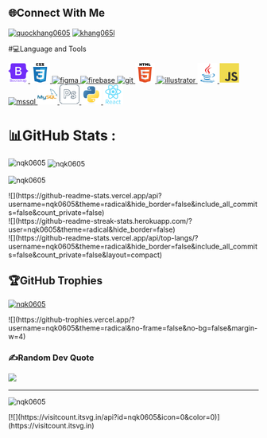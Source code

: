 ## 🌐Connect With Me
<p align="left">
<a href="https://linkedin.com/in/quockhang0605" target="blank"><img align="center" src="https://raw.githubusercontent.com/rahuldkjain/github-profile-readme-generator/master/src/images/icons/Social/linked-in-alt.svg" alt="quockhang0605" height="30" width="40" /></a>
<a href="https://fb.com/khang065l" target="blank"><img align="center" src="https://raw.githubusercontent.com/rahuldkjain/github-profile-readme-generator/master/src/images/icons/Social/facebook.svg" alt="khang065l" height="30" width="40" /></a>
</p>

#💻Language and Tools
<p align="left"> <a href="https://getbootstrap.com" target="_blank" rel="noreferrer"> <img src="https://raw.githubusercontent.com/devicons/devicon/master/icons/bootstrap/bootstrap-plain-wordmark.svg" alt="bootstrap" width="40" height="40"/> </a> <a href="https://www.w3schools.com/css/" target="_blank" rel="noreferrer"> <img src="https://raw.githubusercontent.com/devicons/devicon/master/icons/css3/css3-original-wordmark.svg" alt="css3" width="40" height="40"/> </a> <a href="https://www.figma.com/" target="_blank" rel="noreferrer"> <img src="https://www.vectorlogo.zone/logos/figma/figma-icon.svg" alt="figma" width="40" height="40"/> </a> <a href="https://firebase.google.com/" target="_blank" rel="noreferrer"> <img src="https://www.vectorlogo.zone/logos/firebase/firebase-icon.svg" alt="firebase" width="40" height="40"/> </a> <a href="https://git-scm.com/" target="_blank" rel="noreferrer"> <img src="https://www.vectorlogo.zone/logos/git-scm/git-scm-icon.svg" alt="git" width="40" height="40"/> </a> <a href="https://www.w3.org/html/" target="_blank" rel="noreferrer"> <img src="https://raw.githubusercontent.com/devicons/devicon/master/icons/html5/html5-original-wordmark.svg" alt="html5" width="40" height="40"/> </a> <a href="https://www.adobe.com/in/products/illustrator.html" target="_blank" rel="noreferrer"> <img src="https://www.vectorlogo.zone/logos/adobe_illustrator/adobe_illustrator-icon.svg" alt="illustrator" width="40" height="40"/> </a> <a href="https://www.java.com" target="_blank" rel="noreferrer"> <img src="https://raw.githubusercontent.com/devicons/devicon/master/icons/java/java-original.svg" alt="java" width="40" height="40"/> </a> <a href="https://developer.mozilla.org/en-US/docs/Web/JavaScript" target="_blank" rel="noreferrer"> <img src="https://raw.githubusercontent.com/devicons/devicon/master/icons/javascript/javascript-original.svg" alt="javascript" width="40" height="40"/> </a> <a href="https://www.microsoft.com/en-us/sql-server" target="_blank" rel="noreferrer"> <img src="https://www.svgrepo.com/show/303229/microsoft-sql-server-logo.svg" alt="mssql" width="40" height="40"/> </a> <a href="https://www.mysql.com/" target="_blank" rel="noreferrer"> <img src="https://raw.githubusercontent.com/devicons/devicon/master/icons/mysql/mysql-original-wordmark.svg" alt="mysql" width="40" height="40"/> </a> <a href="https://www.photoshop.com/en" target="_blank" rel="noreferrer"> <img src="https://raw.githubusercontent.com/devicons/devicon/master/icons/photoshop/photoshop-line.svg" alt="photoshop" width="40" height="40"/> </a> <a href="https://www.python.org" target="_blank" rel="noreferrer"> <img src="https://raw.githubusercontent.com/devicons/devicon/master/icons/python/python-original.svg" alt="python" width="40" height="40"/> </a> <a href="https://reactjs.org/" target="_blank" rel="noreferrer"> <img src="https://raw.githubusercontent.com/devicons/devicon/master/icons/react/react-original-wordmark.svg" alt="react" width="40" height="40"/> </a> </p>

# 📊GitHub Stats :
<p><img align="left" src="https://github-readme-stats.vercel.app/api/top-langs?username=nqk0605&show_icons=true&locale=en&layout=compact" alt="nqk0605" /></p>
<p>&nbsp;<img align="center" src="https://github-readme-stats.vercel.app/api?username=nqk0605&show_icons=true&locale=en" alt="nqk0605" /></p>
<p><img align="center" src="https://github-readme-streak-stats.herokuapp.com/?user=nqk0605&" alt="nqk0605" /></p>
![](https://github-readme-stats.vercel.app/api?username=nqk0605&theme=radical&hide_border=false&include_all_commits=false&count_private=false)<br/>
![](https://github-readme-streak-stats.herokuapp.com/?user=nqk0605&theme=radical&hide_border=false)<br/>
![](https://github-readme-stats.vercel.app/api/top-langs/?username=nqk0605&theme=radical&hide_border=false&include_all_commits=false&count_private=false&layout=compact)

## 🏆GitHub Trophies
<p align="left"> <a href="https://github.com/ryo-ma/github-profile-trophy"><img src="https://github-profile-trophy.vercel.app/?username=nqk0605" alt="nqk0605" /></a> </p>
![](https://github-trophies.vercel.app/?username=nqk0605&theme=radical&no-frame=false&no-bg=false&margin-w=4)

### ✍️Random Dev Quote
![](https://quotes-github-readme.vercel.app/api?type=horizontal&theme=tokyonight)

---
<p align="left"> <img src="https://komarev.com/ghpvc/?username=nqk0605&label=Profile%20views&color=0e75b6&style=flat" alt="nqk0605" /> </p>
[![](https://visitcount.itsvg.in/api?id=nqk0605&icon=0&color=0)](https://visitcount.itsvg.in)
